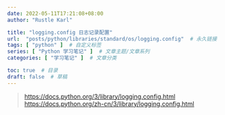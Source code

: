 ```yaml
---
date: 2022-05-11T17:21:08+08:00
author: "Rustle Karl"

title: "logging.config 日志记录配置"
url:  "posts/python/libraries/standard/os/logging.config"  # 永久链接
tags: [ "python" ]  # 自定义标签
series: [ "Python 学习笔记" ]  # 文章主题/文章系列
categories: [ "学习笔记" ]  # 文章分类

toc: true  # 目录
draft: false  # 草稿
---
```


> https://docs.python.org/3/library/logging.config.html
> https://docs.python.org/zh-cn/3/library/logging.config.html
